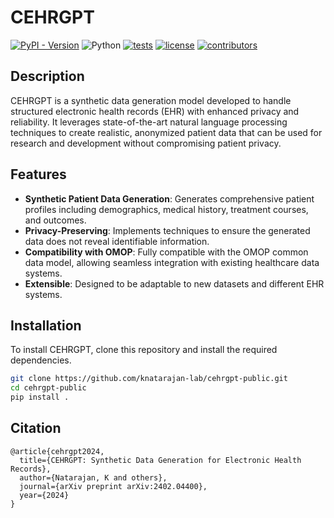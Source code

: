# CEHRGPT

[![PyPI - Version](https://img.shields.io/pypi/v/cehrgpt)](https://pypi.org/project/cehrgpt/)
![Python](https://img.shields.io/badge/-Python_3.11-blue?logo=python&logoColor=white)
[![tests](https://github.com/knatarajan-lab/cehrgpt-public/actions/workflows/tests.yaml/badge.svg)](https://github.com/knatarajan-lab/cehrgpt-public/actions/workflows/tests.yml)
[![license](https://img.shields.io/badge/License-MIT-green.svg?labelColor=gray)](https://github.com/knatarajan-lab/cehrgpt-public/blob/main/LICENSE)
[![contributors](https://img.shields.io/github/contributors/knatarajan-lab/cehrgpt-public.svg)](https://github.com/knatarajan-lab/cehrgpt-public/graphs/contributors)

## Description
CEHRGPT is a synthetic data generation model developed to handle structured electronic health records (EHR) with enhanced privacy and reliability. It leverages state-of-the-art natural language processing techniques to create realistic, anonymized patient data that can be used for research and development without compromising patient privacy.

## Features
- **Synthetic Patient Data Generation**: Generates comprehensive patient profiles including demographics, medical history, treatment courses, and outcomes.
- **Privacy-Preserving**: Implements techniques to ensure the generated data does not reveal identifiable information.
- **Compatibility with OMOP**: Fully compatible with the OMOP common data model, allowing seamless integration with existing healthcare data systems.
- **Extensible**: Designed to be adaptable to new datasets and different EHR systems.

## Installation
To install CEHRGPT, clone this repository and install the required dependencies.

```bash
git clone https://github.com/knatarajan-lab/cehrgpt-public.git
cd cehrgpt-public
pip install .
```

## Citation
```
@article{cehrgpt2024,
  title={CEHRGPT: Synthetic Data Generation for Electronic Health Records},
  author={Natarajan, K and others},
  journal={arXiv preprint arXiv:2402.04400},
  year={2024}
}